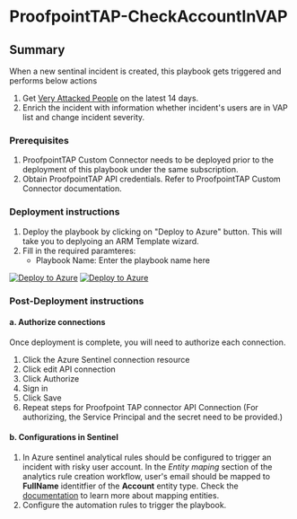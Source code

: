 # ProofpointTAP-CheckAccountInVAP
 ## Summary
 When a new sentinal incident is created, this playbook gets triggered and performs below actions
 1. Get [Very Attacked People](https://help.proofpoint.com/Threat_Insight_Dashboard/API_Documentation/People_API#.2Fv2.2Fpeople.2Fvap) on the latest 14 days. 
 2. Enrich the incident with information whether incident's users are in VAP list and change incident severity.

### Prerequisites 
1. ProofpointTAP Custom Connector needs to be deployed prior to the deployment of this playbook under the same subscription.
2. Obtain ProofpointTAP API credentials. Refer to ProofpointTAP Custom Connector documentation.

### Deployment instructions 
1. Deploy the playbook by clicking on "Deploy to Azure" button. This will take you to deplyoing an ARM Template wizard.
2. Fill in the required paramteres:
    * Playbook Name: Enter the playbook name here

[![Deploy to Azure](https://aka.ms/deploytoazurebutton)](https://portal.azure.com/#create/Microsoft.Template/uri/https%3A%2F%2Fraw.githubusercontent.com%2FAzure%2FAzure-Sentinel%2Fproofpoint_tap_logic_app%2FPlaybooks%2FProofpointTAPk%2FPlaybooks%2FProofpointTAP-CheckAccountInVAP%2Fazuredeploy.json) [![Deploy to Azure](https://aka.ms/deploytoazuregovbutton)](https://portal.azure.us/#create/Microsoft.Template/uri/https%3A%2F%2Fraw.githubusercontent.com%2FAzure%2FAzure-Sentinel%2Fproofpoint_tap_logic_app%2FPlaybooks%2FProofpointTAP%2FPlaybooks%2FProofpointTAP-CheckAccountInVAP%2Fazuredeploy.json)


### Post-Deployment instructions 
#### a. Authorize connections
Once deployment is complete, you will need to authorize each connection.
1.	Click the Azure Sentinel connection resource
2.	Click edit API connection
3.	Click Authorize
4.	Sign in
5.	Click Save
6.	Repeat steps for Proofpoint TAP connector API Connection (For authorizing, the Service Principal and the secret need to be provided.)
#### b. Configurations in Sentinel
1. In Azure sentinel analytical rules should be configured to trigger an incident with risky user account. In the *Entity maping* section of the analytics rule creation workflow, user's email should be mapped to **FullName** identitfier of the **Account** entity type. Check the [documentation](https://docs.microsoft.com/en-us/azure/sentinel/map-data-fields-to-entities) to learn more about mapping entities. 
2. Configure the automation rules to trigger the playbook.
